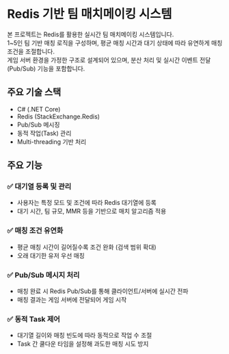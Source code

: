 # Redis 기반 팀 매치메이킹 시스템

본 프로젝트는 Redis를 활용한 실시간 팀 매치메이킹 시스템입니다.  
1~5인 팀 기반 매칭 로직을 구성하며, 평균 매칭 시간과 대기 상태에 따라 유연하게 매칭 조건을 조절합니다.  
게임 서버 환경을 가정한 구조로 설계되어 있으며, 분산 처리 및 실시간 이벤트 전달(Pub/Sub) 기능을 포함합니다.

## 주요 기술 스택

- C# (.NET Core)
- Redis (StackExchange.Redis)
- Pub/Sub 메시징
- 동적 작업(Task) 관리
- Multi-threading 기반 처리

## 주요 기능

### ✅ 대기열 등록 및 관리
- 사용자는 특정 모드 및 조건에 따라 Redis 대기열에 등록
- 대기 시간, 팀 규모, MMR 등을 기반으로 매치 알고리즘 적용

### ✅ 매칭 조건 유연화
- 평균 매칭 시간이 길어질수록 조건 완화 (검색 범위 확대)
- 오래 대기한 유저 우선 매칭

### ✅ Pub/Sub 메시지 처리
- 매칭 완료 시 Redis Pub/Sub를 통해 클라이언트/서버에 실시간 전파
- 매칭 결과는 게임 서버에 전달되어 게임 시작

### ✅ 동적 Task 제어
- 대기열 길이와 매칭 빈도에 따라 동적으로 작업 수 조절
- Task 간 쿨다운 타임을 설정해 과도한 매칭 시도 방지
